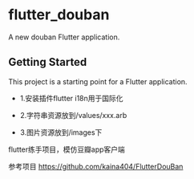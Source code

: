 # flutter_douban

A new douban Flutter application.

## Getting Started

This project is a starting point for a Flutter application.

* 1.安装插件flutter i18n用于国际化

* 2.字符串资源放到/values/xxx.arb

* 3.图片资源放到/images下


flutter练手项目，模仿豆瓣app客户端

参考项目 https://github.com/kaina404/FlutterDouBan
